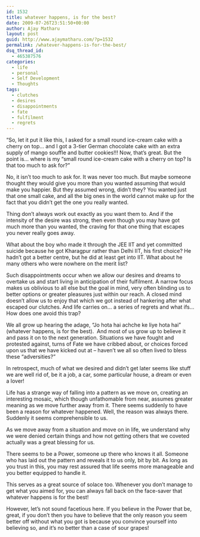 ```yaml
---
id: 1532
title: whatever happens, is for the best?
date: 2009-07-26T23:51:50+00:00
author: Ajay Matharu
layout: post
guid: http://www.ajaymatharu.com/?p=1532
permalink: /whatever-happens-is-for-the-best/
dsq_thread_id:
  - 465387576
categories:
  - life
  - personal
  - Self Development
  - Thoughts
tags:
  - clutches
  - desires
  - disappointments
  - fate
  - fulfilment
  - regrets
---
```

&#8220;So, let it put it like this, I asked for a small round ice-cream cake with a cherry on top&#8230; and I got a 3-tier German chocolate cake with an extra supply of mango souffle and butter cookies!!! Now, that&#8217;s great. But the point is&#8230; where is my &#8220;small round ice-cream cake with a cherry on top? Is that too much to ask for?&#8221;

No, it isn&#8217;t too much to ask for. It was never too much. But maybe someone thought they would give you more than you wanted assuming that would make you happier. But they assumed wrong, didn&#8217;t they? You wanted just that one small cake, and all the big ones in the world cannot make up for the fact that you didn&#8217;t get the one you really wanted.

Thing don&#8217;t always work out exactly as you want them to. And if the intensity of the desire was strong, then even though you may have got much more than you wanted, the craving for that one thing that escapes you never really goes away.

What about the boy who made it through the JEE IIT and yet committed suicide because he got Kharagpur rather than Delhi IIT, his first choice? He hadn&#8217;t got a better centre, but he did at least get into IIT. What about he many others who were nowhere on the merit list?

Such disappointments occur when we allow our desires and dreams to overtake us and start living in anticipation of their fulfilment. A narrow focus makes us oblivious to all else but the goal in mind, very often blinding us to better options or greater pleasures just within our reach. A closed mind doesn&#8217;t allow us to enjoy that which we got instead of hankering after what escaped our clutches. And life carries on&#8230; a series of regrets and what ifs&#8230;How does one avoid this trap?

We all grow up hearing the adage, &#8220;Jo hota hai achche ke liye hota hai&#8221; (whatever happens, is for the best).  And most of us grow up to believe it and pass it on to the next generation. Situations we have fought and protested against, turns of Fate we have cribbed about, or choices forced upon us that we have kicked out at &#8211; haven&#8217;t we all so often lived to bless these &#8220;adversities?&#8221;

In retrospect, much of what we desired and didn&#8217;t get later seems like stuff we are well rid of, be it a job, a car, some particular house, a dream or even a lover!

Life has a strange way of falling into a pattern as we move on, creating an interesting mosaic, which though unfathomable from near, assumes greater meaning as we move further away from it. There seems suddenly to have been a reason for whatever happened. Well, the reason was always there. Suddenly it seems comprehensible to us.
  
As we move away from a situation and move on in life, we understand why we were denied certain things and how not getting others that we coveted actually was a great blessing for us.

There seems to be a Power, someone up there who knows it all. Someone who has laid out the pattern and reveals it to us only, bit by bit. As long as you trust in this, you may rest assured that life seems more manageable and you better equipped to handle it.

This serves as a great source of solace too. Whenever you don&#8217;t manage to get what you aimed for, you can always fall back on the face-saver that whatever happens is for the best!

However, let&#8217;s not sound facetious here. If you believe in the Power that be, great, if you don&#8217;t then you have to believe that the only reason you seem better off without what you got is because you convince yourself into believing so, and it&#8217;s no better than a case of sour grapes!